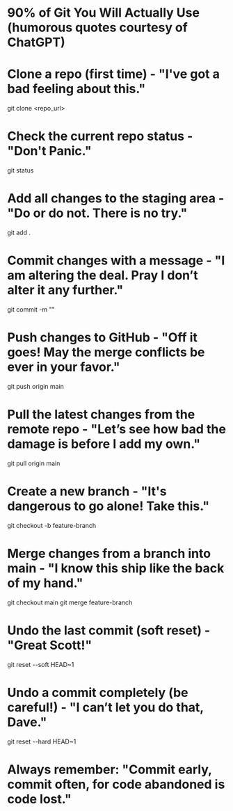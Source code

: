 # 90% of Git You Will Actually Use (humorous quotes courtesy of ChatGPT)

# Clone a repo (first time) - "I've got a bad feeling about this."
git clone <repo_url>

# Check the current repo status - "Don't Panic."
git status

# Add all changes to the staging area - "Do or do not. There is no try."
git add .

# Commit changes with a message - "I am altering the deal. Pray I don’t alter it any further."
git commit -m ""

# Push changes to GitHub - "Off it goes! May the merge conflicts be ever in your favor."
git push origin main

# Pull the latest changes from the remote repo - "Let’s see how bad the damage is before I add my own."
git pull origin main

# Create a new branch - "It's dangerous to go alone! Take this."
git checkout -b feature-branch

# Merge changes from a branch into main - "I know this ship like the back of my hand."
git checkout main
git merge feature-branch

# Undo the last commit (soft reset) - "Great Scott!"
git reset --soft HEAD~1

# Undo a commit completely (be careful!) - "I can’t let you do that, Dave."
git reset --hard HEAD~1

# Always remember: "Commit early, commit often, for code abandoned is code lost."
